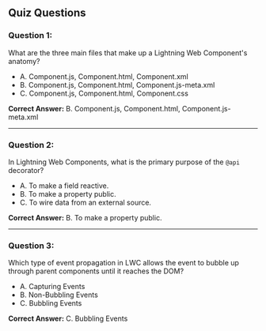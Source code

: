 ## Quiz Questions

### **Question 1:**
What are the three main files that make up a Lightning Web Component's anatomy?
- A. Component.js, Component.html, Component.xml
- B. Component.js, Component.html, Component.js-meta.xml
- C. Component.js, Component.html, Component.css

**Correct Answer:** B. Component.js, Component.html, Component.js-meta.xml

---

### **Question 2:**
In Lightning Web Components, what is the primary purpose of the `@api` decorator?
- A. To make a field reactive.
- B. To make a property public.
- C. To wire data from an external source.

**Correct Answer:** B. To make a property public.

---

### **Question 3:**
Which type of event propagation in LWC allows the event to bubble up through parent components until it reaches the DOM?
- A. Capturing Events
- B. Non-Bubbling Events
- C. Bubbling Events

**Correct Answer:** C. Bubbling Events

